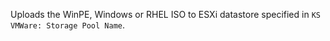 Uploads the WinPE, Windows or RHEL ISO to ESXi datastore specified in `KS VMWare: Storage Pool Name`.